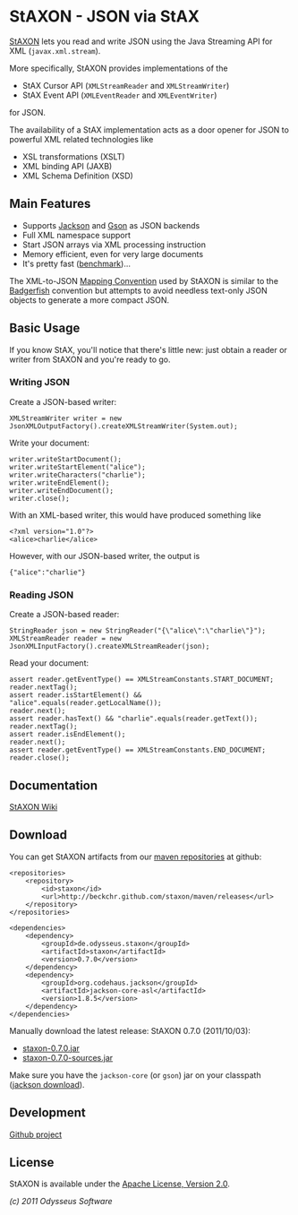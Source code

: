 # StAXON - JSON via StAX

[StAXON](http://beckchr.github.com/staxon/) lets you read and write JSON using the Java Streaming API for XML (`javax.xml.stream`).

More specifically, StAXON provides implementations of the

- StAX Cursor API (`XMLStreamReader` and `XMLStreamWriter`)
- StAX Event API (`XMLEventReader` and `XMLEventWriter`)

for JSON.

The availability of a StAX implementation acts as a door opener for JSON to powerful XML related technologies like

- XSL transformations (XSLT)
- XML binding API (JAXB)
- XML Schema Definition (XSD)

## Main Features

- Supports [Jackson](http://jackson.codehaus.org/) and [Gson](http://code.google.com/p/google-gson/) as JSON backends
- Full XML namespace support
- Start JSON arrays via XML processing instruction
- Memory efficient, even for very large documents
- It's pretty fast ([benchmark](https://github.com/beckchr/staxon/wiki/Benchmark))…

The XML-to-JSON [Mapping Convention](https://github.com/beckchr/staxon/wiki/Mapping-Convention) used by StAXON is
similar to the [Badgerfish](http://www.sklar.com/badgerfish/) convention but attempts to avoid needless text-only
JSON objects to generate a more compact JSON.

## Basic Usage

If you know StAX, you'll notice that there's little new: just obtain a reader or writer
from StAXON and you're ready to go.

### Writing JSON

Create a JSON-based writer:

	XMLStreamWriter writer = new JsonXMLOutputFactory().createXMLStreamWriter(System.out);

Write your document:

	writer.writeStartDocument();
	writer.writeStartElement("alice");
	writer.writeCharacters("charlie");
	writer.writeEndElement();
	writer.writeEndDocument();
	writer.close();

With an XML-based writer, this would have produced something like

	<?xml version="1.0"?>
	<alice>charlie</alice>

However, with our JSON-based writer, the output is

	{"alice":"charlie"}

### Reading JSON

Create a JSON-based reader:

	StringReader json = new StringReader("{\"alice\":\"charlie\"}");
	XMLStreamReader reader = new JsonXMLInputFactory().createXMLStreamReader(json);

Read your document:

	assert reader.getEventType() == XMLStreamConstants.START_DOCUMENT;
	reader.nextTag(); 
	assert reader.isStartElement() && "alice".equals(reader.getLocalName());
	reader.next();
	assert reader.hasText() && "charlie".equals(reader.getText());
	reader.nextTag();
	assert reader.isEndElement();
	reader.next();
	assert reader.getEventType() == XMLStreamConstants.END_DOCUMENT;
	reader.close();

## Documentation

[StAXON Wiki](https://github.com/beckchr/staxon/wiki/)

## Download

You can get StAXON artifacts from our [maven repositories](http://beckchr.github.com/staxon/maven/) at github: 

	<repositories>
		<repository>
			<id>staxon</id>
			<url>http://beckchr.github.com/staxon/maven/releases</url>
		</repository>
	</repositories>

	<dependencies>
		<dependency>
			<groupId>de.odysseus.staxon</groupId>
			<artifactId>staxon</artifactId>
			<version>0.7.0</version>
		</dependency>
		<dependency>
			<groupId>org.codehaus.jackson</groupId>
			<artifactId>jackson-core-asl</artifactId>
			<version>1.8.5</version>
		</dependency>
	</dependencies>

Manually download the latest release: StAXON 0.7.0 (2011/10/03):

- [staxon-0.7.0.jar](http://beckchr.github.com/staxon/maven/releases/de/odysseus/staxon/staxon/0.7.0/staxon-0.7.0.jar)
- [staxon-0.7.0-sources.jar](http://beckchr.github.com/staxon/maven/releases/de/odysseus/staxon/staxon/0.7.0/staxon-0.7.0-sources.jar)

Make sure you have the `jackson-core` (or `gson`) jar on your classpath ([jackson download](http://wiki.fasterxml.com/JacksonDownload)).

## Development

[Github project](http://github.com/beckchr/staxon/)

## License

StAXON is available under the [Apache License, Version 2.0](http://www.apache.org/licenses/LICENSE-2.0.html).


_(c) 2011 Odysseus Software_